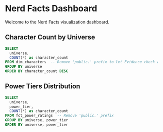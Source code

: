# Nerd Facts Dashboard

Welcome to the Nerd Facts visualization dashboard.

## Character Count by Universe

```sql characters_by_universe
SELECT 
  universe, 
  COUNT(*) as character_count
FROM dim_characters  -- Remove 'public.' prefix to let Evidence check all schemas
GROUP BY universe
ORDER BY character_count DESC
```

<BarChart 
  data={characters_by_universe} 
  x="universe" 
  y="character_count" 
  title="Characters by Universe" 
/>

## Power Tiers Distribution

```sql power_distribution
SELECT 
  universe,
  power_tier,
  COUNT(*) as character_count
FROM fct_power_ratings  -- Remove 'public.' prefix
GROUP BY universe, power_tier
ORDER BY universe, power_tier
```

<BarChart 
  data={power_distribution} 
  x="power_tier" 
  y="character_count" 
  series="universe" 
  title="Character Power Distribution" 
  type="grouped" 
/>



